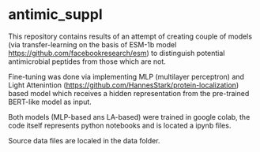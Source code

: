 # antimic_suppl

This repository contains results of an attempt of creating couple of models (via transfer-learning on the basis of
ESM-1b model https://github.com/facebookresearch/esm) to distinguish potential antimicrobial peptides from those which are not.

Fine-tuning was done via implementing MLP (multilayer perceptron) and Light Attenintion (https://github.com/HannesStark/protein-localization) based model which receives 
a hidden representation from the pre-trained BERT-like model as input. 

Both models (MLP-based ans LA-based) were trained in google colab, the code itself represents python notebooks 
and is located  a ipynb files. 

Source data files are localed in the data folder. 
